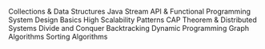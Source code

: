 Collections & Data Structures
Java Stream API & Functional Programming
System Design Basics
High Scalability Patterns
CAP Theorem & Distributed Systems
Divide and Conquer
Backtracking
Dynamic Programming
Graph Algorithms
Sorting Algorithms